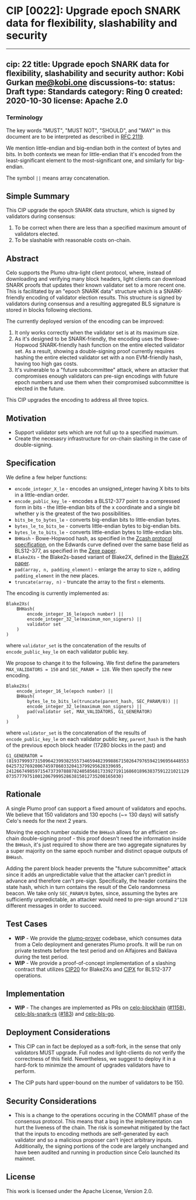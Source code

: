 # CIP [0022]: Upgrade epoch SNARK data for flexibility, slashability and security

---
cip: 22
title: Upgrade epoch SNARK data for flexibility, slashability and security
author: Kobi Gurkan <me@kobi.one>
discussions-to: <URL>
status: Draft
type: Standards
category: Ring 0
created: 2020-10-30
license: Apache 2.0
---

### Terminology

The key words "MUST", "MUST NOT", "SHOULD", and "MAY" in this document are to be interpreted as described in 
[RFC 2119](https://www.rfc-editor.org/rfc/rfc2119.html).

We mention little-endian and big-endian both in the context of bytes and bits. In both contexts we mean for little-endian that it's encoded from the least-significant element to the most-significant one, and similarly for big-endian.

The symbol `||` means array concatenation.

## Simple Summary

This CIP upgrade the epoch SNARK data structure, which is signed by validators during consensus:
1. To be correct when there are less than a specified maximum amount of validators elected.
2. To be slashable with reasonable costs on-chain.

## Abstract

Celo supports the Plumo ultra-light client protocol, where, instead of downloading and verifying many block headers, light clients can download SNARK proofs that updates their known validator set to a more recent one. This is facilitated by an "epoch SNARK data" structure which is a SNARK-friendly encoding of validator election results. This structure is signed by validators during consensus and a resulting aggregated BLS signature is stored in blocks following elections.

The currently deployed version of the encoding can be improved:
1. It only works correctly when the validator set is at its maximum size. 
2. As it's designed to be SNARK-friendly, the encoding uses the Bowe-Hopwood SNARK-friendly hash function on the entire elected validator set. As a result, showing a double-signing proof currently requires hashing the entire elected validator set with a non EVM-friendly hash, having too high gas costs.
3. It's vulnerable to a "future subcommittee" attack, where an attacker that compromises enough validators can pre-sign encodings with future epoch numbers and use them when their compromised subcommittee is elected in the future.

This CIP upgrades the encoding to address all three topics.

## Motivation

- Support validator sets which are not full up to a specified maximum.
- Create the necesasry infrastructure for on-chain slashing in the case of double-signing.

## Specification

We define a few helper functions:
* `encode_integer_X_le` - encodes an unsigned_integer having X bits to bits in a little-endian order.
* `encode_public_key_le` - encodes a BLS12-377 point to a compressed form in bits - the little-endian bits of the x coordinate and a single bit whether y is the greatest of the two possibilities.
* `bits_be_to_bytes_le` - converts big-endian bits to little-endian bytes.
* `bytes_le_to_bits_be` - converts little-endian bytes to big-endian bits.
* `bytes_le_to_bits_le` - converts little-endian bytes to little-endian bits.
* `BHHash` - Bowe-Hopwood hash, as specified in the [Zcash protocol specification](https://github.com/zcash/zips/blob/master/protocol/protocol.pdf), on the Edwards curve defined over the same base field as BLS12-377, as specified in the [Zexe paper](https://eprint.iacr.org/2018/962.pdf).
* `Blake2Xs` - the Blake2s-based variant of Blake2X, defined in the [Blake2X paper](https://blake2.net/blake2x.pdf).
* `pad(array, n, padding_element)` - enlarge the array to size `n`, adding `padding_element` in the new places.
* `truncate(array, n)` - truncate the array to the first `n` elements.

The encoding is currently implemented as:

```
Blake2Xs(
    BHHash(
        encode_integer_16_le(epoch number) || 
        encode_integer_32_le(maximum_non_signers) || 
        validator set
    )
)
```

where `validator_set` is the concatenation of the results of `encode_public_key_le` on each validator public key.

We propose to change it to the following. We first define the parameters `MAX_VALIDATORS = 150` and `SEC_PARAM = 128`. We then specify the new encoding.

```
Blake2Xs(
    encode_integer_16_le(epoch number) || 
    BHHash(
        bytes_le_to_bits_le(truncate(parent_hash, SEC_PARAM/8)) ||
        encode_integer_32_le(maximum_non_signers) || 
        pad(validator set, MAX_VALIDATORS, G1_GENERATOR)
    )
)
```

where `validator_set` is the concatenation of the results of `encode_public_key_le` on each validator public key, `parent_hash` is the hash of the previous epoch block header (17280 blocks in the past) and

`G1_GENERATOR = (81937999373150964239938255573465948239988671502647976594219695644855304257327692006745978603320413799295628339695, 241266749859715473739788878240585681733927191168601896383759122102112907357779751001206799952863815012735208165030)`


## Rationale

A single Plumo proof can support a fixed amount of validators and epochs. We believe that 150 validators and 130 epochs (~= 130 days) will satisfy Celo's needs for the next 2 years.

Moving the epoch number outside the `BHHash` allows for an efficient on-chain double-signing proof - this proof doesn't need the information inside the `BHHash`, it's just required to show there are two aggregate signatures by a super majority on the same epoch number and distinct opaque outputs of `BHHash`.

Adding the parent block header prevents the "future subcommittee" attack since it adds an unpredictable value that the attacker can't predict in advance and therefore can't pre-sign. Specifically, the header contains the state hash, which in turn contains the result of the Celo randomness beacon. We take only `SEC_PARAM/8` bytes, since, assuming the bytes are sufficiently unpredictable, an attacker would need to pre-sign around `2^128` different messages in order to succeed.

## Test Cases

* **WIP** - We provide the [plumo-prover](https://github.com/celo-org/plumo-prover) codebase, which consumes data from a Celo deployment and generates Plumo proofs. It will be run on private testnets before the test period and on Alfajores and Baklava during the test period.
* **WIP** - We provide a proof-of-concept implementation of a slashing contract that utilizes [CIP20](https://github.com/celo-org/celo-proposals/compare/prestwich/cip-0020) for Blake2Xs and [CIPX]() for BLS12-377 operations.

## Implementation

* **WIP** - The changes are implemented as PRs on [celo-blockhain](https://github.com/celo-org/celo-blockchain) ([#1158](https://github.com/celo-org/celo-blockchain/pull/1158)), [celo-bls-snark-rs](https://github.com/celo-org/celo-bls-snark-rs) ([#183](https://github.com/celo-org/celo-bls-snark-rs/pull/183)) and [celo-bls-go](https://github.com/celo-org/celo-bls-go).

## Deployment Considerations

* This CIP can in fact be deployed as a soft-fork, in the sense that only validators MUST upgrade. Full nodes and light-clients do not verify the correctness of this field. Nevertheless, we suggest to deploy it in a hard-fork to minimize the amount of upgrades validators have to perform.

* The CIP puts hard upper-bound on the number of validators to be 150.

## Security Considerations

* This is a change to the operations occuring in the COMMIT phase of the consensus protocol. This means that a bug in the implementation can hurt the liveness of the chain. The risk is somewhat mitigated by the fact that the inputs to encoding methods are self-generated by each validator and so a malicious proposer can't inject arbitrary inputs. Additionally, the signing portions of the code are largely unchanged and have been audited and running in production since Celo launched its mainnet.

## License
This work is licensed under the Apache License, Version 2.0.